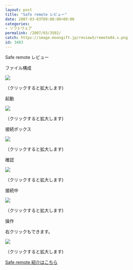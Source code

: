 ```yaml
---
layout: post
title: "Safe remote レビュー"
date: 2007-03-03T09:00:00+09:00
categories:
- ソフトウェア
permalink: /2007/03/3502/
catch: https://image.moongift.jp/review5/remote04.s.png
id: 3483
---
```

Safe remote レビュー  
<!--more-->

ファイル構成

  

[![](https://image.moongift.jp/review5/remote01.s.png)](https://image.moongift.jp/review5/remote01.png)  
  
（クリックすると拡大します)

  

起動

  

[![](https://image.moongift.jp/review5/remote02.s.png)](https://image.moongift.jp/review5/remote02.png)  
  
（クリックすると拡大します)

  

接続ボックス

  

  

[![](https://image.moongift.jp/review5/remote03.s.png)](https://image.moongift.jp/review5/remote03.png)  
  
（クリックすると拡大します)

  

確認

  

[![](https://image.moongift.jp/review5/remote04.s.png)](https://image.moongift.jp/review5/remote04.png)  
  
（クリックすると拡大します)

  

接続中

  

[![](https://image.moongift.jp/review5/remote05.s.png)](https://image.moongift.jp/review5/remote05.png)  
  
（クリックすると拡大します)

  

操作

  

右クリックもできます。

  

[![](https://image.moongift.jp/review5/remote06.s.png)](https://image.moongift.jp/review5/remote06.png)  
  
（クリックすると拡大します)

  

[Safe remote 紹介はこちら](http://fw.moongift.jp/intro/i-3501.html)

